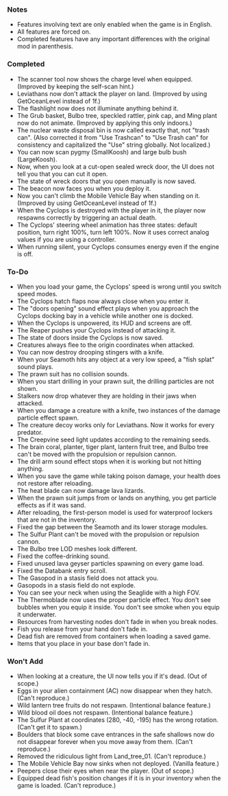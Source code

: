 ﻿### Notes
- Features involving text are only enabled when the game is in English.
- All features are forced on.
- Completed features have any important differences with the original mod in parenthesis.

### Completed
- The scanner tool now shows the charge level when equipped. (Improved by keeping the self-scan hint.)
- Leviathans now don't attack the player on land. (Improved by using GetOceanLevel instead of 1f.)
- The flashlight now does not illuminate anything behind it.
- The Grub basket, Bulbo tree, speckled rattler, pink cap, and Ming plant now do not animate. (Improved by applying this only indoors.)
- The nuclear waste disposal bin is now called exactly that, not "trash can". (Also corrected it from "Use Trashcan" to "Use Trash can" for consistency and capitalized the "Use" string globally. Not localized.)
- You can now scan pygmy (SmallKoosh) and large bulb bush (LargeKoosh).
- Now, when you look at a cut-open sealed wreck door, the UI does not tell you that you can cut it open.
- The state of wreck doors that you open manually is now saved.
- The beacon now faces you when you deploy it.
- Now you can't climb the Mobile Vehicle Bay when standing on it. (Improved by using GetOceanLevel instead of 1f.)
- When the Cyclops is destroyed with the player in it, the player now respawns correctly by triggering an actual death.
- The Cyclops' steering wheel animation has three states: default position, turn right 100%, turn left 100%. Now it uses correct analog values if you are using a controller.
- When running silent, your Cyclops consumes energy even if the engine is off.

### To-Do
- When you load your game, the Cyclops' speed is wrong until you switch speed modes.
- The Cyclops hatch flaps now always close when you enter it.
- The "doors opening" sound effect plays when you approach the Cyclops docking bay in a vehicle while another one is docked.
- When the Cyclops is unpowered, its HUD and screens are off.
- The Reaper pushes your Cyclops instead of attacking it.
- The state of doors inside the Cyclops is now saved.
- Creatures always flee to the origin coordinates when attacked.
- You can now destroy drooping stingers with a knife.
- When your Seamoth hits any object at a very low speed, a "fish splat" sound plays.
- The prawn suit has no collision sounds.
- When you start drilling in your prawn suit, the drilling particles are not shown.
- Stalkers now drop whatever they are holding in their jaws when attacked.
- When you damage a creature with a knife, two instances of the damage particle effect spawn.
- The creature decoy works only for Leviathans. Now it works for every predator.
- The Creepvine seed light updates according to the remaining seeds.
- The brain coral, planter, tiger plant, lantern fruit tree, and Bulbo tree can't be moved with the propulsion or repulsion cannon.
- The drill arm sound effect stops when it is working but not hitting anything.
- When you save the game while taking poison damage, your health does not restore after reloading.
- The heat blade can now damage lava lizards.
- When the prawn suit jumps from or lands on anything, you get particle effects as if it was sand.
- After reloading, the first-person model is used for waterproof lockers that are not in the inventory.
- Fixed the gap between the Seamoth and its lower storage modules.
- The Sulfur Plant can't be moved with the propulsion or repulsion cannon.
- The Bulbo tree LOD meshes look different.
- Fixed the coffee-drinking sound.
- Fixed unused lava geyser particles spawning on every game load.
- Fixed the Databank entry scroll.
- The Gasopod in a stasis field does not attack you.
- Gasopods in a stasis field do not explode.
- You can see your neck when using the Seaglide with a high FOV.
- The Thermoblade now uses the proper particle effect. You don't see bubbles when you equip it inside. You don't see smoke when you equip it underwater.
- Resources from harvesting nodes don't fade in when you break nodes.
- Fish you release from your hand don't fade in.
- Dead fish are removed from containers when loading a saved game.
- Items that you place in your base don't fade in.

### Won't Add
- When looking at a creature, the UI now tells you if it's dead. (Out of scope.)
- Eggs in your alien containment (AC) now disappear when they hatch. (Can't reproduce.)
- Wild lantern tree fruits do not respawn. (Intentional balance feature.)
- Wild blood oil does not respawn. (Intentional balance feature.)
- The Sulfur Plant at coordinates (280, -40, -195) has the wrong rotation. (Can't get it to spawn.)
- Boulders that block some cave entrances in the safe shallows now do not disappear forever when you move away from them. (Can't reproduce.)
- Removed the ridiculous light from Land_tree_01. (Can't reproduce.)
- The Mobile Vehicle Bay now sinks when not deployed. (Vanilla feature.)
- Peepers close their eyes when near the player. (Out of scope.)
- Equipped dead fish's position changes if it is in your inventory when the game is loaded. (Can't reproduce.)